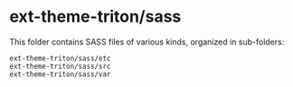 # ext-theme-triton/sass

This folder contains SASS files of various kinds, organized in sub-folders:

    ext-theme-triton/sass/etc
    ext-theme-triton/sass/src
    ext-theme-triton/sass/var
